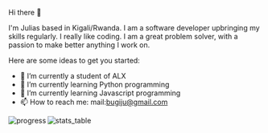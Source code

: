 Hi there 👋

I'm Julias based in Kigali/Rwanda. I am a software developer upbringing my skills regularly. I really like coding. I am a great problem solver, with a passion to make better anything I work on.

Here are some ideas to get you started:

- 🔭 I’m currently a student of ALX
- 🌱 I’m currently learning Python programming
- 🌱 I’m currently learning Javascript programming
- 📫 How to reach me: mail:bugiju@gmail.com
<!--
- 👯 I’m looking to collaborate on ...
- 🤔 I’m looking for help with ...
- 💬 Ask me about ...
- 📫 How to reach me: ...
- 😄 Pronouns: ...
- ⚡ Fun fact: ...
-->
<p><img align="left" src="https://github-readme-stats.vercel.app/api/top-langs?username=juli868&show_icons=true&locale=en&layout=compact" alt="progress" /></p>
<p><img align="center" src="https://github-readme-streak-stats.herokuapp.com/?user=jui868&" alt="stats_table" /></p>
